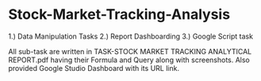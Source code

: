 # Stock-Market-Tracking-Analysis

1.) Data Manipulation Tasks
2.) Report Dashboarding
3.) Google Script task

All sub-task are written in TASK-STOCK MARKET TRACKING ANALYTICAL REPORT.pdf
having their Formula and Query along with screenshots.
Also provided Google Studio Dashboard with its URL link. 

